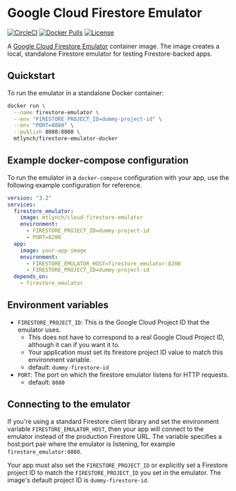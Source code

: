 # Google Cloud Firestore Emulator

[![CircleCI](https://circleci.com/gh/mtlynch/firestore-emulator-docker.svg?style=svg)](https://circleci.com/gh/mtlynch/firestore-emulator-docker) [![Docker Pulls](https://img.shields.io/docker/pulls/mtlynch/firestore-emulator.svg?maxAge=604800)](https://hub.docker.com/r/mtlynch/firestore-emulator/) [![License](http://img.shields.io/:license-mit-blue.svg?style=flat-square)](LICENSE)

A [Google Cloud Firestore Emulator](https://cloud.google.com/sdk/gcloud/reference/beta/emulators/firestore/) container image. The image creates a local, standalone Firestore emulator for testing Firestore-backed apps.

## Quickstart

To run the emulator in a standalone Docker container:

```bash
docker run \
  --name firestore-emulator \
  --env "FIRESTORE_PROJECT_ID=dummy-project-id" \
  --env "PORT=8080" \
  --publish 8080:8080 \
  mtlynch/firestore-emulator-docker
```

## Example docker-compose configuration

To run the emulator in a `docker-compose` configuration with your app, use the following example configuration for reference.

```yaml
version: "3.2"
services:
  firestore_emulator:
    image: mtlynch/cloud-firestore-emulator
    environment:
      - FIRESTORE_PROJECT_ID=dummy-project-id
      - PORT=8200
  app:
    image: your-app-image
    environment:
      - FIRESTORE_EMULATOR_HOST=firestore_emulator:8200
      - FIRESTORE_PROJECT_ID=dummy-project-id
  depends_on:
    - firestore_emulator
```

## Environment variables

* `FIRESTORE_PROJECT_ID`: This is the Google Cloud Project ID that the emulator uses.
  * This does not have to correspond to a real Google Cloud Project ID, although it can if you want it to.
  * Your application must set its firestore project ID value to match this environment variable.
  * default: `dummy-firestore-id`
* `PORT`: The port on which the firestore emulator listens for HTTP requests.
  * default: `8080`

## Connecting to the emulator

If you're using a standard Firestore client library and set the environment variable `FIRESTORE_EMULATOR_HOST`, then your app will connect to the emulator instead of the production Firestore URL. The variable specifies a host:port pair where the emulator is listening, for example `firestore_emulator:8080`.

Your app must also set the `FIRESTORE_PROJECT_ID` or explicitly set a Firestore project ID to match the `FIRESTORE_PROJECT_ID` you set in the emulator. The image's default project ID is `dummy-firestore-id`.
